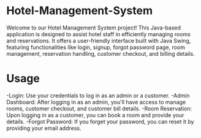 # Hotel-Management-System
Welcome to our Hotel Management System project! This Java-based application is designed to assist hotel staff in efficiently managing rooms and reservations. It offers a user-friendly interface built with Java Swing, featuring functionalities like login, signup, forgot password page, room management, reservation handling, customer checkout, and billing details.
# Usage
-Login:
  Use your credentials to log in as an admin or a customer.
-Admin Dashboard:
  After logging in as an admin, you'll have access to manage rooms, customer checkout, and customer bill details.
-Room Reservation:
  Upon logging in as a customer, you can book a room and provide your details.
-Forgot Password:
  If you forget your password, you can reset it by providing your email address.
